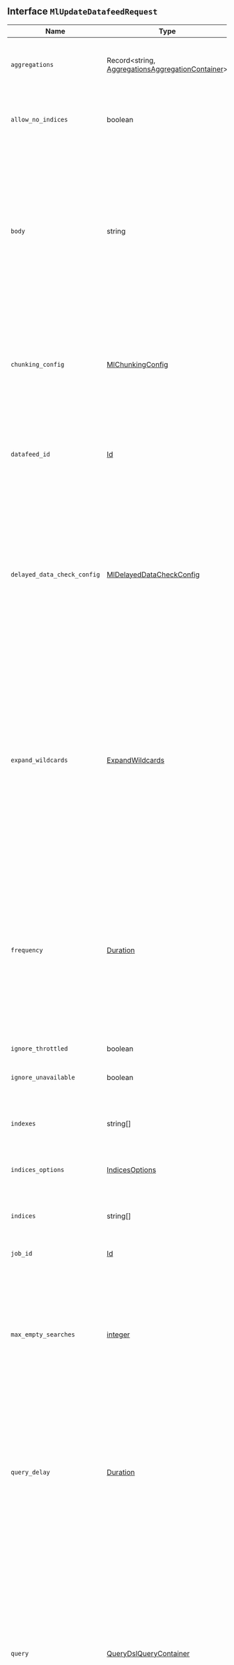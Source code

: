 ## Interface `MlUpdateDatafeedRequest`

| Name | Type | Description |
| - | - | - |
| `aggregations` | Record<string, [AggregationsAggregationContainer](./AggregationsAggregationContainer.md)> | If set, the datafeed performs aggregation searches. Support for aggregations is limited and should be used only with low cardinality data. |
| `allow_no_indices` | boolean | If `true`, wildcard indices expressions that resolve into no concrete indices are ignored. This includes the `_all` string or when no indices are specified. |
| `body` | string | ({ [key: string]: any; } & { datafeed_id?: never; allow_no_indices?: never; expand_wildcards?: never; ignore_throttled?: never; ignore_unavailable?: never; aggregations?: never; chunking_config?: never; delayed_data_check_config?: never; frequency?: never; indices?: never; indexes?: never; indices_options?: never; job_id?: never; max_empty_searches?: never; query?: never; query_delay?: never; runtime_mappings?: never; script_fields?: never; scroll_size?: never; }) | All values in `body` will be added to the request body. |
| `chunking_config` | [MlChunkingConfig](./MlChunkingConfig.md) | Datafeeds might search over long time periods, for several months or years. This search is split into time chunks in order to ensure the load on Elasticsearch is managed. Chunking configuration controls how the size of these time chunks are calculated; it is an advanced configuration option. |
| `datafeed_id` | [Id](./Id.md) | A numerical character string that uniquely identifies the datafeed. This identifier can contain lowercase alphanumeric characters (a-z and 0-9), hyphens, and underscores. It must start and end with alphanumeric characters. |
| `delayed_data_check_config` | [MlDelayedDataCheckConfig](./MlDelayedDataCheckConfig.md) | Specifies whether the datafeed checks for missing data and the size of the window. The datafeed can optionally search over indices that have already been read in an effort to determine whether any data has subsequently been added to the index. If missing data is found, it is a good indication that the `query_delay` is set too low and the data is being indexed after the datafeed has passed that moment in time. This check runs only on real-time datafeeds. |
| `expand_wildcards` | [ExpandWildcards](./ExpandWildcards.md) | Type of index that wildcard patterns can match. If the request can target data streams, this argument determines whether wildcard expressions match hidden data streams. Supports comma-separated values. Valid values are: * `all`: Match any data stream or index, including hidden ones. * `closed`: Match closed, non-hidden indices. Also matches any non-hidden data stream. Data streams cannot be closed. * `hidden`: Match hidden data streams and hidden indices. Must be combined with `open`, `closed`, or both. * `none`: Wildcard patterns are not accepted. * `open`: Match open, non-hidden indices. Also matches any non-hidden data stream. |
| `frequency` | [Duration](./Duration.md) | The interval at which scheduled queries are made while the datafeed runs in real time. The default value is either the bucket span for short bucket spans, or, for longer bucket spans, a sensible fraction of the bucket span. When `frequency` is shorter than the bucket span, interim results for the last (partial) bucket are written then eventually overwritten by the full bucket results. If the datafeed uses aggregations, this value must be divisible by the interval of the date histogram aggregation. |
| `ignore_throttled` | boolean | If `true`, concrete, expanded or aliased indices are ignored when frozen. |
| `ignore_unavailable` | boolean | If `true`, unavailable indices (missing or closed) are ignored. |
| `indexes` | string[] | An array of index names. Wildcards are supported. If any of the indices are in remote clusters, the machine learning nodes must have the `remote_cluster_client` role. indices |
| `indices_options` | [IndicesOptions](./IndicesOptions.md) | Specifies index expansion options that are used during search. |
| `indices` | string[] | An array of index names. Wildcards are supported. If any of the indices are in remote clusters, the machine learning nodes must have the `remote_cluster_client` role. |
| `job_id` | [Id](./Id.md) | &nbsp; |
| `max_empty_searches` | [integer](./integer.md) | If a real-time datafeed has never seen any data (including during any initial training period), it automatically stops and closes the associated job after this many real-time searches return no documents. In other words, it stops after `frequency` times `max_empty_searches` of real-time operation. If not set, a datafeed with no end time that sees no data remains started until it is explicitly stopped. By default, it is not set. |
| `query_delay` | [Duration](./Duration.md) | The number of seconds behind real time that data is queried. For example, if data from 10:04 a.m. might not be searchable in Elasticsearch until 10:06 a.m., set this property to 120 seconds. The default value is randomly selected between `60s` and `120s`. This randomness improves the query performance when there are multiple jobs running on the same node. |
| `query` | [QueryDslQueryContainer](./QueryDslQueryContainer.md) | The Elasticsearch query domain-specific language (DSL). This value corresponds to the query object in an Elasticsearch search POST body. All the options that are supported by Elasticsearch can be used, as this object is passed verbatim to Elasticsearch. Note that if you change the query, the analyzed data is also changed. Therefore, the time required to learn might be long and the understandability of the results is unpredictable. If you want to make significant changes to the source data, it is recommended that you clone the job and datafeed and make the amendments in the clone. Let both run in parallel and close one when you are satisfied with the results of the job. |
| `querystring` | { [key: string]: any; } & { datafeed_id?: never; allow_no_indices?: never; expand_wildcards?: never; ignore_throttled?: never; ignore_unavailable?: never; aggregations?: never; chunking_config?: never; delayed_data_check_config?: never; frequency?: never; indices?: never; indexes?: never; indices_options?: never; job_id?: never; max_empty_searches?: never; query?: never; query_delay?: never; runtime_mappings?: never; script_fields?: never; scroll_size?: never; } | All values in `querystring` will be added to the request querystring. |
| `runtime_mappings` | [MappingRuntimeFields](./MappingRuntimeFields.md) | Specifies runtime fields for the datafeed search. |
| `script_fields` | Record<string, [ScriptField](./ScriptField.md)> | Specifies scripts that evaluate custom expressions and returns script fields to the datafeed. The detector configuration objects in a job can contain functions that use these script fields. |
| `scroll_size` | [integer](./integer.md) | The size parameter that is used in Elasticsearch searches when the datafeed does not use aggregations. The maximum value is the value of `index.max_result_window`. |
